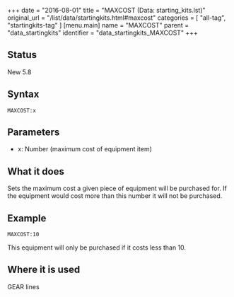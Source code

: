 +++
date = "2016-08-01"
title = "MAXCOST (Data: starting_kits.lst)"
original_url = "/list/data/startingkits.html#maxcost"
categories = [ "all-tag", "startingkits-tag" ]
[menu.main]
    name = "MAXCOST"
    parent = "data_startingkits"
    identifier = "data_startingkits_MAXCOST"
+++

## Status

New 5.8

## Syntax

`MAXCOST:x`

## Parameters

-   x: Number (maximum cost of equipment item)



What it does
------------

Sets the maximum cost a given piece of equipment will be purchased for.
If the equipment would cost more than this number it will not be
purchased.

Example
-------

`MAXCOST:10`

This equipment will only be purchased if it costs less than 10.

Where it is used
----------------

GEAR lines

